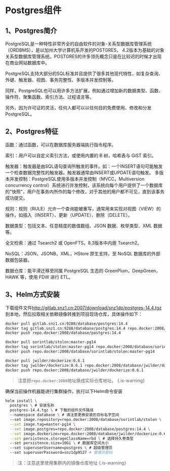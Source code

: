 # Postgres组件

## 1、Postgres简介

PostgreSQL是一种特性非常齐全的自由软件的对象-关系型数据库管理系统（ORDBMS），是以加州大学计算机系开发的POSTGRES，
4.2版本为基础的对象关系型数据库管理系统。POSTGRES的许多领先概念只是在比较迟的时候才出现在商业网站数据库中。

PostgreSQL支持大部分的SQL标准并且提供了很多其他现代特性，如复杂查询、外键、触发器、视图、事务完整性、多版本并发控制等。

同样，PostgreSQL也可以用许多方法扩展，例如通过增加新的数据类型、函数、操作符、聚集函数、索引方法、过程语言等。

另外，因为许可证的灵活，任何人都可以以任何目的免费使用、修改和分发PostgreSQL。


## 2、Postgres特征

函数：通过函数，可以在数据库服务器端执行指令程序。

索引：用户可以自定义索引方法，或使用内置的 B 树，哈希表与 GiST 索引。

触发器：触发器是由SQL语句查询所触发的事件。如：一个INSERT语句可能触发一个检查数据完整性的触发器。触发器通常由INSERT或UPDATE语句触发。 多版本并发控制：PostgreSQL使用多版本并发控制（MVCC，Multiversion concurrency control）系统进行并发控制，该系统向每个用户提供了一个数据库的"快照"，用户在事务内所作的每个修改，对于其他的用户都不可见，直到该事务成功提交。

规则：规则（RULE）允许一个查询能被重写，通常用来实现对视图（VIEW）的操作，如插入（INSERT）、更新（UPDATE）、删除（DELETE）。

数据类型：包括文本、任意精度的数值数组、JSON 数据、枚举类型、XML 数据等。

全文检索：通过 Tsearch2 或 OpenFTS，8.3版本中内嵌 Tsearch2。

NoSQL：JSON，JSONB，XML，HStore 原生支持，至 NoSQL 数据库的外部数据包装器。

数据仓库：能平滑迁移至同属 PostgreSQL 生态的 GreenPlum，DeepGreen，HAWK 等，使用 FDW 进行 ETL。

## 3、Helm方式安装

下载组件文件<http://gitlab.snz1.cn:2007/download/snz1dp/postgres-14.4.tgz>到本地，然后拉取相关依赖镜像转推到项目现场仓库，具体操作如下：

```bash
docker pull gitlab.snz1.cn:9288/database/postgres:14.4
docker tag gitlab.snz1.cn:9288/database/postgres:14.4 repo.docker:2008/database/postgres:14.4
docker push repo.docker:2008/database/postgres:14.4

docker pull sorintlab/stolon:master-pg14
docker tag sorintlab/stolon:master-pg14 repo.docker:2008/database/sorintlab/stolon:master-pg14
docker push repo.docker:2008/database/sorintlab/stolon:master-pg14

docker pull jwilder/dockerize:0.6.1
docker tag jwilder/dockerize:0.6.1 repo.docker:2008/database/jwilder/dockerize:0.6.1
docker push repo.docker:2008/database/jwilder/dockerize:0.6.1
```

> 注意把`repo.docker:2008`地址换成实际仓库地址。
{.is-warning}

确保当前操作机器能进行集群操作，执行以下Helm命令安装

```bash
helm install \
  postgres \ # 安装名称
  postgres-14.4.tgz \ # 下载的组件文件路径
  --namespace database \ # 请注意更换安装的目标名字空间
  --set image.repository=repo.docker:2008/database/sorintlab/stolon \
  --set image.tag=master-pg14 \
  --set image.postgres=repo.docker:2008/database/postgres:14.4 \
  --set image.dockerize=repo.docker:2008/database/jwilder/dockerize:0.6.1 \
  --set persistence.storageClassName=rbd \ # 选择持久卷类型
  --set persistence.size=10Gi \ # 数据库空间大小
  --set superuserUsername=postgres \ # 超级管理员
  --set superuserPassword=snz1dp9527 # 管理员密码
```

> 注：注意这里使用集群内的镜像仓库地址
{.is-warning}

